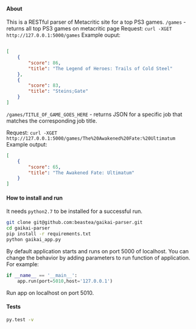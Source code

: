 
#### About
This is a RESTful parser of Metacritic site for a top PS3 games.
```/games``` - returns all top PS3 games on metacritic page
Request: ```curl -XGET http://127.0.0.1:5000/games```
Example ouput:
```json

[
    {
        "score": 86,
        "title": "The Legend of Heroes: Trails of Cold Steel"
    },
    {
        "score": 83,
        "title": "Steins;Gate"
    }
]
```

```/games/TITLE_OF_GAME_GOES_HERE``` - returns JSON for a specific job that matches the corresponding job title.

Request: ```curl -XGET http://127.0.0.1:5000/games/The%20Awakened%20Fate:%20Ultimatum```
Example output:
```json
[
    {
        "score": 65,
        "title": "The Awakened Fate: Ultimatum"
    }
]
```
#### How to install and run
It needs ```python2.7``` to be installed for a successful run.
```bash
git clone git@github.com:beastea/gaikai-parser.git
cd gaikai-parser
pip install -r requirements.txt
python gaikai_app.py
```
By default application starts and runs on port 5000 of localhost. You can change the behavior by adding parameters to run function of application.
For example:
```python
if __name__ == '__main__':
    app.run(port=5010,host='127.0.0.1')
```
Run app on localhost on port 5010.
#### Tests
```bash
py.test -v
```

